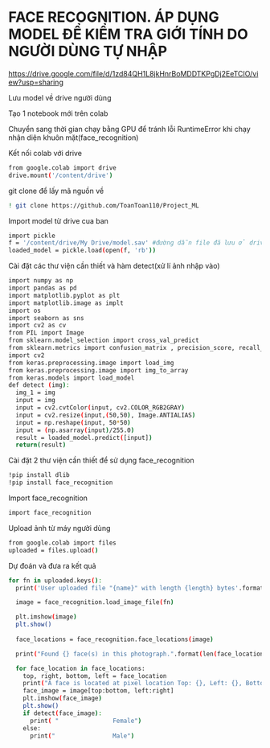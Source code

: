 # FACE RECOGNITION. ÁP DỤNG MODEL ĐỂ KIỂM TRA GIỚI TÍNH DO NGƯỜI DÙNG TỰ NHẬP

https://drive.google.com/file/d/1zd84QH1L8jkHnrBoMDDTKPgDj2EeTCIO/view?usp=sharing

Lưu model về drive người dùng

Tạo 1 notebook mới trên colab

Chuyển sang thời gian chạy bằng GPU để tránh lỗi RuntimeError khi chạy nhận diện khuôn mặt(face_recognition)

Kết nối colab với drive

```bash
from google.colab import drive
drive.mount('/content/drive')
```

git clone để lấy mã nguồn về

```bash
! git clone https://github.com/ToanToan110/Project_ML
```

Import model từ drive cua ban

```bash
import pickle
f = '/content/drive/My Drive/model.sav' #đường dẫn file đã lưu ở drive
loaded_model = pickle.load(open(f, 'rb'))
```

Cài đặt các thư viện cần thiết và hàm detect(xử lí ảnh nhập vào)

```bash
import numpy as np 
import pandas as pd 
import matplotlib.pyplot as plt
import matplotlib.image as implt
import os
import seaborn as sns
import cv2 as cv
from PIL import Image
from sklearn.model_selection import cross_val_predict
from sklearn.metrics import confusion_matrix , precision_score, recall_score
import cv2
from keras.preprocessing.image import load_img
from keras.preprocessing.image import img_to_array
from keras.models import load_model
def detect (img):
  img_1 = img
  input = img
  input = cv2.cvtColor(input, cv2.COLOR_RGB2GRAY)
  input = cv2.resize(input,(50,50), Image.ANTIALIAS)
  input = np.reshape(input, 50*50)
  input = (np.asarray(input)/255.0)   
  result = loaded_model.predict([input])
  return(result)
```

Cài đặt 2 thư viện cần thiết để sử dụng face_recognition

```bash
!pip install dlib
!pip install face_recognition
```

Import face_recognition

```bash
import face_recognition
```

Upload ảnh từ máy người dùng

```bash
from google.colab import files
uploaded = files.upload()
```

Dự đoán và đưa ra kết quả

```bash
for fn in uploaded.keys():
  print('User uploaded file "{name}" with length {length} bytes'.format(name=fn, length=len(uploaded[fn])))

  image = face_recognition.load_image_file(fn)

  plt.imshow(image)
  plt.show()  
  
  face_locations = face_recognition.face_locations(image)

  print("Found {} face(s) in this photograph.".format(len(face_locations)))

  for face_location in face_locations:
    top, right, bottom, left = face_location
    print("A face is located at pixel location Top: {}, Left: {}, Bottom: {}, Right: {}".format(top, left, bottom, right))
    face_image = image[top:bottom, left:right]
    plt.imshow(face_image)
    plt.show()
    if detect(face_image):
      print( "               Female")
    else:
      print("                Male")
```
